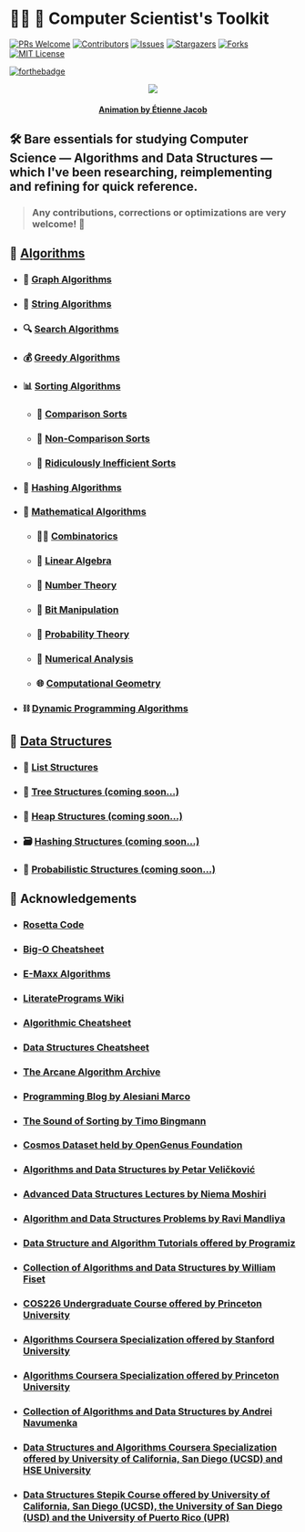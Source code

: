 # :man_technologist: :toolbox: **Computer Scientist's Toolkit**

[![PRs Welcome](https://img.shields.io/badge/PRs-welcome-brightgreen.svg?style=for-the-badge)](https://github.com/geotrush/Computer-Scientists-Toolkit/pulls)
[![Contributors][contributors-shield]][contributors-url]
[![Issues][issues-shield]][issues-url]
[![Stargazers][stars-shield]][stars-url]
[![Forks][forks-shield]][forks-url]
[![MIT License][license-shield]][license-url]

[![forthebadge](https://forthebadge.com/images/badges/works-on-my-machine.svg)](https://forthebadge.com)


<p align="center">
    <img src="https://bleuje.github.io/gifset/2020/gifs/2020_16_threetrees.gif">
</p>

<h4 align="center"> 
    <p><a href="https://twitter.com/etiennejcb/">Animation by Étienne Jacob</a></p>
</h4>

## :hammer_and_wrench: Bare essentials for studying Computer Science — Algorithms and Data Structures — which I've been researching, reimplementing and refining for quick reference.

> ### Any contributions, corrections or optimizations are very welcome! :hugs:


## :hammer: [Algorithms](https://github.com/geotrush/Computer-Scientists-Toolkit/blob/master/Algorithms)

- ### :diamond_shape_with_a_dot_inside: [Graph Algorithms](https://github.com/geotrush/Computer-Scientists-Toolkit/blob/master/Algorithms/Graph-Algorithms)

- ### :dna: [String Algorithms](https://github.com/geotrush/Computer-Scientists-Toolkit/blob/master/Algorithms/String-Algorithms)

- ### :mag: [Search Algorithms](https://github.com/geotrush/Computer-Scientists-Toolkit/blob/master/Algorithms/Search-Algorithms)

- ### :moneybag: [Greedy Algorithms](https://github.com/geotrush/Computer-Scientists-Toolkit/blob/master/Algorithms/Greedy-Algorithms)

- ### :bar_chart: [Sorting Algorithms](https://github.com/geotrush/Computer-Scientists-Toolkit/blob/master/Algorithms/Sorting-Algorithms)

    - ### :1st_place_medal: [Comparison Sorts](https://github.com/geotrush/Computer-Scientists-Toolkit/blob/master/Algorithms/Sorting-Algorithms/Comparison-Sorts)

    - ### :2nd_place_medal: [Non-Comparison Sorts](https://github.com/geotrush/Computer-Scientists-Toolkit/blob/master/Algorithms/Sorting-Algorithms/Non-Comparison-Sorts)

    - ### :3rd_place_medal: [Ridiculously Inefficient Sorts](https://github.com/geotrush/Computer-Scientists-Toolkit/blob/master/Algorithms/Sorting-Algorithms/Ridiculously-Inefficient-Sorts)


- ### :closed_lock_with_key: [Hashing Algorithms](https://github.com/geotrush/Computer-Scientists-Toolkit/blob/master/Algorithms/Hashing-Algorithms)

- ### :scroll: [Mathematical Algorithms](https://github.com/geotrush/Computer-Scientists-Toolkit/blob/master/Algorithms/Mathematical-Algorithms)

    - ### :man_juggling: [Combinatorics](https://github.com/geotrush/Computer-Scientists-Toolkit/blob/master/Algorithms/Mathematical-Algorithms/Combinatorics)

    - ### :mechanical_arm: [Linear Algebra](https://github.com/geotrush/Computer-Scientists-Toolkit/blob/master/Algorithms/Mathematical-Algorithms/Linear-Algebra)

    - ### :abacus: [Number Theory](https://github.com/geotrush/Computer-Scientists-Toolkit/blob/master/Algorithms/Mathematical-Algorithms/Number-Theory)

    - ### :twisted_rightwards_arrows: [Bit Manipulation](https://github.com/geotrush/Computer-Scientists-Toolkit/blob/master/Algorithms/Mathematical-Algorithms/Bit-Manipulation)

    - ### :game_die: [Probability Theory](https://github.com/geotrush/Computer-Scientists-Toolkit/blob/master/Algorithms/Mathematical-Algorithms/Probability-Theory)

    - ### :1234: [Numerical Analysis](https://github.com/geotrush/Computer-Scientists-Toolkit/blob/master/Algorithms/Mathematical-Algorithms/Numerical-Analysis)

    - ### :globe_with_meridians: [Computational Geometry](https://github.com/geotrush/Computer-Scientists-Toolkit/blob/master/Algorithms/Mathematical-Algorithms/Computational-Geometry)


- ### :chains: [Dynamic Programming Algorithms](https://github.com/geotrush/Computer-Scientists-Toolkit/blob/master/Algorithms/Dynamic-Programming-Algorithms)


## :wrench: [Data Structures](https://github.com/geotrush/Computer-Scientists-Toolkit/blob/master/Data-Structures)

- ### :bookmark_tabs: [List Structures](https://github.com/geotrush/Computer-Scientists-Toolkit/blob/master/Data-Structures/List-Structures)

- ### :deciduous_tree: [Tree Structures (coming soon...)](https://github.com/geotrush/Computer-Scientists-Toolkit/blob/master/Data-Structures/Tree-Structures)

- ### :mount_fuji: [Heap Structures (coming soon...)](https://github.com/geotrush/Computer-Scientists-Toolkit/blob/master/Data-Structures/Heap-Structures)

- ### :card_file_box: [Hashing Structures (coming soon...)](https://github.com/geotrush/Computer-Scientists-Toolkit/blob/master/Data-Structures/Hashing-Structures)

- ### :slot_machine: [Probabilistic Structures (coming soon...)](https://github.com/geotrush/Computer-Scientists-Toolkit/blob/master/Data-Structures/Probabilistic-Structures)


## :bow: Acknowledgements

- ### [Rosetta Code](https://rosettacode.org/wiki/Rosetta_Code/)

- ### [Big-O Cheatsheet](https://www.bigocheatsheet.com/)

- ### [E-Maxx Algorithms](https://cp-algorithms.com/)

- ### [LiteratePrograms Wiki](https://www.literateprograms.org/)

- ### [Algorithmic Cheatsheet](https://sinon.org/algorithms/)

- ### [Data Structures Cheatsheet](https://www.clear.rice.edu/comp160/data_cheat.html)

- ### [The Arcane Algorithm Archive](https://www.algorithm-archive.org/)

- ### [Programming Blog by Alesiani Marco](https://marcodiiga.github.io/archive/)

- ### [The Sound of Sorting by Timo Bingmann](https://panthema.net/2013/sound-of-sorting/)

- ### [Cosmos Dataset held by OpenGenus Foundation](https://github.com/OpenGenus/cosmos)

- ### [Algorithms and Data Structures by Petar Veličković](https://github.com/PetarV-/Algorithms)

- ### [Advanced Data Structures Lectures by Niema Moshiri](https://www.youtube.com/playlist?list=PLM_KIlU0WoXmkV4QB1Dg8PtJaHTdWHwRS)

- ### [Algorithm and Data Structures Problems by Ravi Mandliya](https://github.com/mandliya/algorithms_and_data_structures/)

- ### [Data Structure and Algorithm Tutorials offered by Programiz](https://www.programiz.com/dsa/)

- ### [Collection of Algorithms and Data Structures by William Fiset](https://github.com/williamfiset/Algorithms/)

- ### [COS226 Undergraduate Course offered by Princeton University](https://www.cs.princeton.edu/courses/archive/fall20/cos226/syllabus.php)

- ### [Algorithms Coursera Specialization offered by Stanford University](https://www.coursera.org/specializations/algorithms/)

- ### [Algorithms Coursera Specialization offered by Princeton University](https://www.coursera.org/learn/algorithms-part1/)

- ### [Collection of Algorithms and Data Structures by Andrei Navumenka](https://github.com/indy256/codelibrary/)

- ### [Data Structures and Algorithms Coursera Specialization offered by University of California, San Diego (UCSD) and HSE University](https://www.coursera.org/specializations/data-structures-algorithms/)

- ### [Data Structures Stepik Course offered by University of California, San Diego (UCSD), the University of San Diego (USD) and the University of Puerto Rico (UPR)](https://www.cs.princeton.edu/courses/archive/fall20/cos226/syllabus.php)


<!-- MARKDOWN LINKS -->
[contributors-shield]: https://img.shields.io/github/contributors/geotrush/Computer-Scientists-Toolkit.svg?style=for-the-badge
[contributors-url]: https://github.com/geotrush/Computer-Scientists-Toolkit/graphs/contributors
[issues-shield]: https://img.shields.io/github/issues/geotrush/Computer-Scientists-Toolkit.svg?style=for-the-badge
[issues-url]: https://github.com/geotrush/Computer-Scientists-Toolkit/issues
[stars-shield]: https://img.shields.io/github/stars/geotrush/Computer-Scientists-Toolkit.svg?style=for-the-badge
[stars-url]: https://github.com/geotrush/Computer-Scientists-Toolkit/stargazers
[forks-shield]: https://img.shields.io/github/forks/geotrush/Computer-Scientists-Toolkit.svg?style=for-the-badge
[forks-url]: https://github.com/geotrush/Computer-Scientists-Toolkit/network/members
[license-shield]: https://img.shields.io/github/license/geotrush/Computer-Scientists-Toolkit.svg?style=for-the-badge
[license-url]: https://github.com/geotrush/Computer-Scientists-Toolkit/blob/master/LICENSE.md
